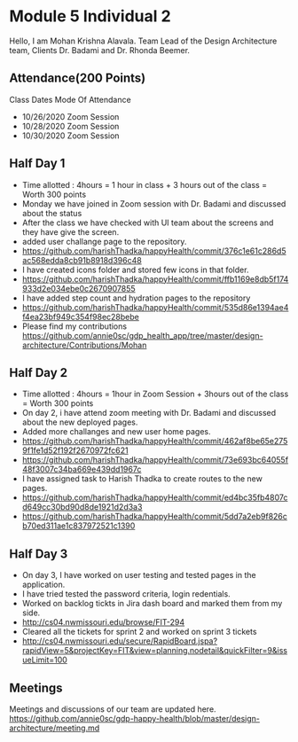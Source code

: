 # Module 5 Individual 2
Hello, I am Mohan Krishna Alavala. Team Lead of the Design Architecture team, Clients Dr. Badami and Dr. Rhonda Beemer.

## Attendance(200 Points)
Class Dates Mode Of Attendance
- 10/26/2020 Zoom Session
- 10/28/2020 Zoom Session
- 10/30/2020 Zoom Session

## Half Day 1
- Time allotted : 4hours = 1 hour in class + 3 hours out of the class = Worth 300 points
- Monday we have joined in Zoom session with Dr. Badami and discussed about the status
- After the class we have checked with UI team about the screens and they have give the screen.
- added user challange page to the repository.
- https://github.com/harishThadka/happyHealth/commit/376c1e61c286d5ac568edda8cb91b8918d396c48
- I have created icons folder and stored few icons in that folder.
- https://github.com/harishThadka/happyHealth/commit/ffb1169e8db5f174933d2e034ebe0c2670907855
- I have added step count and hydration pages to the repository
- https://github.com/harishThadka/happyHealth/commit/535d86e1394ae4f4ea23bf949c354f98ec28bebe
- Please find my contributions 
https://github.com/annie0sc/gdp_health_app/tree/master/design-architecture/Contributions/Mohan


## Half Day 2
- Time allotted : 4hours = 1hour in Zoom Session + 3hours out of the class = Worth 300 points
- On day 2, i have attend zoom meeting with Dr. Badami and discussed about the new deployed pages.
- Added more challanges and new user home pages.
- https://github.com/harishThadka/happyHealth/commit/462af8be65e2759f1fe1d52f192f2670972fc621
- https://github.com/harishThadka/happyHealth/commit/73e693bc64055f48f3007c34ba669e439dd1967c
- I have assigned task to Harish Thadka to create routes to the new pages.
- https://github.com/harishThadka/happyHealth/commit/ed4bc35fb4807cd649cc30bd90d8de1921d2d3a3
- https://github.com/harishThadka/happyHealth/commit/5dd7a2eb9f826cb70ed311ae1c837972521c1390


## Half Day 3
- On day 3, I have  worked on user testing and tested pages in the application.
- I have tried tested the password criteria, login redentials.
- Worked on backlog tickts in Jira dash board and marked them from my side.
- http://cs04.nwmissouri.edu/browse/FIT-294
- Cleared all the tickets for sprint 2 and worked on sprint 3 tickets
- http://cs04.nwmissouri.edu/secure/RapidBoard.jspa?rapidView=5&projectKey=FIT&view=planning.nodetail&quickFilter=9&issueLimit=100

## Meetings
Meetings and discussions of our team are updated here.
https://github.com/annie0sc/gdp-happy-health/blob/master/design-architecture/meeting.md